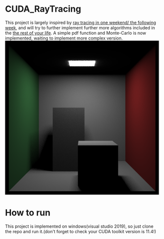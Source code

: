 # CUDA_RayTracing
This project is largely inspired by [ray tracing in one weekend/ the following week](raytracing.github.io), and will try to further implement further more algorithms included in the [the rest of your life](raytracing.github.io). 
A simple pdf function and Monte-Carlo is now implemented, waiting to implement more complex version.![current image](./image.png)
# How to run
This project is implemented on windows(visual studio 2019), so just clone the repo and run it.(don't forget to check your CUDA toolkit version is 11.4!)
